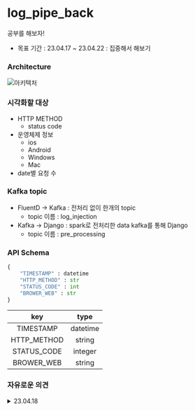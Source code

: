 # log_pipe_back

공부를 해보자!
* 목표 기간 : 23.04.17 ~ 23.04.22  : 집중해서 해보기

### Architecture
![아키텍처](https://user-images.githubusercontent.com/62873925/232751752-e9fd63c2-2307-4e2b-9117-4188ef862ad2.png)

### 시각화할 대상
* HTTP METHOD 
    * status code
* 운영체제 정보
    * ios
    * Android
    * Windows
    * Mac
* date별 요청 수


### Kafka topic
* FluentD -> Kafka : 전처리 없이 한개의 topic
    * topic 이름 : log_injection
* Kafka -> Django : spark로 전처리한 data kafka를 통해 Django
    * topic 이름  : pre_processing


### API Schema
```python
{
    "TIMESTAMP" : datetime
    "HTTP_METHOD" : str
    "STATUS_CODE" : int
    "BROWER_WEB" : str
}
```
| key | type |
|:---:|:---:|
| TIMESTAMP | datetime |
| HTTP_METHOD | string | 
| STATUS_CODE | integer |
| BROWER_WEB | string | 


### 자유로운 의견

<details>
<summary>23.04.18</summary>
<div markdown="1">

로그로 분석할 주제 레퍼런스
* [내 서버에는 누가 들어오는 것일까? - NaverD2](https://d2.naver.com/helloworld/3585246)
* [로그가 뭔지 알아? ELK로 만들어 보다 - 42서울](https://42place.innovationacademy.kr/archives/978)

여러 액세스 로그 시각화 프로젝트에서 보통 ELK 스택을 이용한다.

우리는 kafka, spark, django라는 기술을 익히면서 log를 분석할 수 있는 프로젝트를 모색한다.

왜? 기술 학습을 위해서 !
* 시각화는 django 대시보드를 이용해 만들어 볼 것
* fake-log로 발생하는 대용량의 데이터를 kafka - spark라는 기술을 통해 처리를 해보고, 기술의 원리나 이해를 해볼 것 
</div>
</details>
